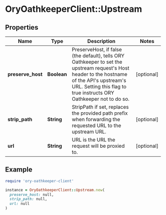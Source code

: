 # OryOathkeeperClient::Upstream

## Properties

| Name | Type | Description | Notes |
| ---- | ---- | ----------- | ----- |
| **preserve_host** | **Boolean** | PreserveHost, if false (the default), tells ORY Oathkeeper to set the upstream request&#39;s Host header to the hostname of the API&#39;s upstream&#39;s URL. Setting this flag to true instructs ORY Oathkeeper not to do so. | [optional] |
| **strip_path** | **String** | StripPath if set, replaces the provided path prefix when forwarding the requested URL to the upstream URL. | [optional] |
| **url** | **String** | URL is the URL the request will be proxied to. | [optional] |

## Example

```ruby
require 'ory-oathkeeper-client'

instance = OryOathkeeperClient::Upstream.new(
  preserve_host: null,
  strip_path: null,
  url: null
)
```


